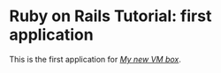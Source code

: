 # Ruby on Rails Tutorial: first application

This is the first application for [*My new VM box*](http://test.com/).